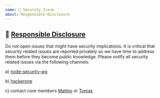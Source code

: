 ```yaml
---
name: 👮 Security Issue
about: Responsible Disclosure
---
```


## 👮 [Responsible Disclosure](https://github.com/nodejs/security-wg/blob/master/processes/responsible_disclosure_template.md)

Do not open issues that might have security implications. It is critical that security related issues
are reported privately so we have time to address them before they become public knowledge. Please
notify all security related issues via the following channels:

a) [node-security-wg](https://github.com/nodejs/security-wg)

b) [hackerone](https://www.hackerone.com/)

c) contact core members [Matteo](mailto:matteo.collina@gmail.com) or [Tomas](https://twitter.com/delvedor)